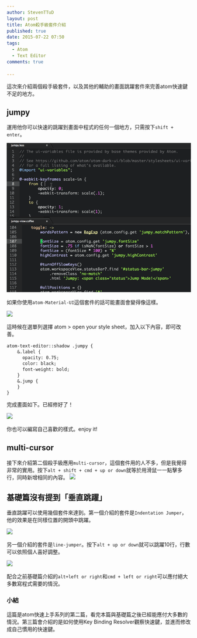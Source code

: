 ```yaml
---
author: StevenTTuD
layout: post
title: Atom殺手級套件介紹
published: true
date: 2015-07-22 07:50
tags:
  - Atom
  - Text Editor
comments: true

---
```

這次來介紹兩個殺手級套件，以及其他的輔助的畫面跳躍套件來完善atom快速鍵不足的地方。

## jumpy
運用他你可以快速的跳躍到畫面中程式的任何一個地方，只需按下`shift + enter`。

![](https://raw.githubusercontent.com/DavidLGoldberg/jumpy/master/_images/jumpy.gif)

如果你使用`atom-Material-UI`這個套件的話可能畫面會變得像這樣。

![](https://lh3.googleusercontent.com/9vKXOSspuvaV4E6TsUFCEaNluWj0qcFVOrCds6qR5Bs=w1326-h824-no)

這時候在選單列選擇 atom > open your style sheet，加入以下內容，即可改善。
```less
atom-text-editor::shadow .jumpy {
    &.label {
      opacity: 0.75;
      color: black;
      font-weight: bold;
    }
    &.jump {
    }
}
```

完成畫面如下。已經修好了！

![](https://lh3.googleusercontent.com/IiOtg6wwvK7g_djMrapIKf94EO52Pc-tCiMrcJsfi7I=w1196-h869-no)

你也可以編寫自己喜歡的樣式。enjoy it!

## multi-cursor
接下來介紹第二個殺手級應用`multi-cursor`，這個套件用的人不多，但是我覺得非常的實用。按下`alt + shift + cmd + up or down`就等於用滑鼠一一點擊多行，同時新增相同的內容。
![](https://camo.githubusercontent.com/c6b86d97d1f83b748a51af958dd84ed8804e1808/68747470733a2f2f73332e616d617a6f6e6177732e636f6d2f662e636c2e6c792f6974656d732f32583339334d31753147304b305a3036314f30302f6d756c74692d637572736f722e676966)

## 基礎篇沒有提到「垂直跳躍」
垂直跳躍可以使用幾個套件來達到。第一個介紹的套件是`Indentation Jumper`，他的效果是在同樣位置的開頭中跳躍。

![](https://i.github-camo.com/547e228420651b4cb6aaab55af668144d7aa5b7f/68747470733a2f2f636c6f75642e67697468756275736572636f6e74656e742e636f6d2f6173736574732f3335313539312f323637333030302f63343762636661322d633065642d313165332d396332662d3365646565646164626135612e676966)

另一個介紹的套件是`line-jumper`。按下`alt + up or down`就可以跳躍10行，行數可以依照個人喜好調整。

![](https://camo.githubusercontent.com/84af716d9da695bd2cf499b5b4cb77a37b984006/68747470733a2f2f662e636c6f75642e6769746875622e636f6d2f6173736574732f36393136392f323237343535312f64623565613764362d396631642d313165332d393065372d6136366430653039613032632e676966)

配合之前基礎篇介紹的`alt+left or right`和`cmd + left or right`可以應付絕大多數寫程式需要的情況。

### 小結
這篇是atom快速上手系列的第二篇，看完本篇與基礎篇之後已經能應付大多數的情況。第三篇會介紹的是如何使用Key Binding Resolver觀察快速鍵，並進而修改成自己慣用的快速鍵。




